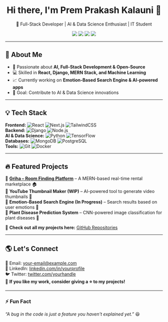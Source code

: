 <h1 align="center">Hi there, I'm Prem Prakash Kalauni 👋</h1>

<p align="center">
🚀 Full-Stack Developer | AI & Data Science Enthusiast | IT Student  
</p>

<p align="center">
  <a href="https://linkedin.com/in/yourprofile"><img src="https://img.shields.io/badge/LinkedIn-blue?style=flat&logo=linkedin"></a>
  <a href="https://twitter.com/yourhandle"><img src="https://img.shields.io/badge/Twitter-black?style=flat&logo=twitter"></a>
  <a href="mailto:your-email@example.com"><img src="https://img.shields.io/badge/Email-red?style=flat&logo=gmail"></a>
  <a href="https://github.com/your-username"><img src="https://img.shields.io/github/followers/your-username?label=Followers&style=social"></a>
</p>

---

## 🚀 About Me  
- 🔹 Passionate about **AI, Full-Stack Development & Open-Source**  
- 💻 Skilled in **React, Django, MERN Stack, and Machine Learning**  
- 📈 Currently working on **Emotion-Based Search Engine & AI-powered apps**  
- 🎯 Goal: Contribute to AI & Data Science innovations  

---

## 💡 Tech Stack  
**Frontend:** ![React](https://img.shields.io/badge/React-20232A?style=flat&logo=react&logoColor=61DAFB) ![Next.js](https://img.shields.io/badge/Next.js-black?style=flat&logo=next.js) ![TailwindCSS](https://img.shields.io/badge/TailwindCSS-38B2AC?style=flat&logo=tailwind-css&logoColor=white)  
**Backend:** ![Django](https://img.shields.io/badge/Django-092E20?style=flat&logo=django&logoColor=green) ![Node.js](https://img.shields.io/badge/Node.js-43853D?style=flat&logo=node.js&logoColor=white)  
**AI & Data Science:** ![Python](https://img.shields.io/badge/Python-3776AB?style=flat&logo=python&logoColor=white) ![TensorFlow](https://img.shields.io/badge/TensorFlow-FF6F00?style=flat&logo=tensorflow&logoColor=white)  
**Databases:** ![MongoDB](https://img.shields.io/badge/MongoDB-4EA94B?style=flat&logo=mongodb&logoColor=white) ![PostgreSQL](https://img.shields.io/badge/PostgreSQL-316192?style=flat&logo=postgresql&logoColor=white)  
**Tools:** ![Git](https://img.shields.io/badge/Git-F05032?style=flat&logo=git&logoColor=white) ![Docker](https://img.shields.io/badge/Docker-2496ED?style=flat&logo=docker&logoColor=white)  

---

## 🔥 Featured Projects  
🔹 **[Griha – Room Finding Platform](https://griha.onrender.com/)** – A MERN-based real-time rental marketplace 🏠  
🔹 **YouTube Thumbnail Maker (WIP)** – AI-powered tool to generate video thumbnails 🎨  
🔹 **Emotion-Based Search Engine (In Progress)** – Search results based on user emotions 🤖  
🔹 **Plant Disease Prediction System** – CNN-powered image classification for plant diseases 🌱  

📌 **Check out all my projects here:** [GitHub Repositories](https://github.com/your-username?tab=repositories)  

---

## 🌎 Let's Connect  
📧 Email: [your-email@example.com](mailto:your-email@example.com)  
💼 LinkedIn: [linkedin.com/in/yourprofile](https://linkedin.com/in/yourprofile)  
🐦 Twitter: [twitter.com/yourhandle](https://twitter.com/yourhandle)  
📢 **If you like my work, consider giving a ⭐ to my projects!**  

---

### ⚡ Fun Fact  
_“A bug in the code is just a feature you haven't explained yet.”_ 😆  
